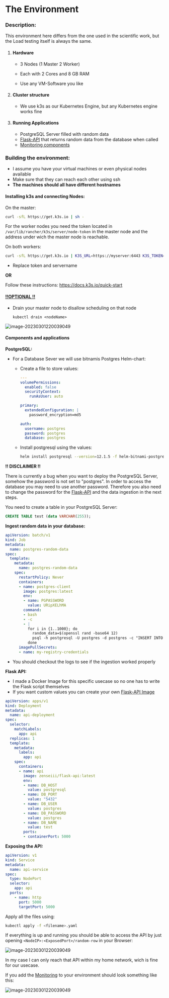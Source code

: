 # The Environment

### Description:

This environment here differs from the one used in the scientific work, but the Load testing itself is always the same.

1. #### Hardware

   - 3 Nodes (1 Master 2 Worker)

   - Each with 2 Cores and 8 GB RAM

   - Use any VM-Software you like

     

2. #### Cluster structure

   - We use k3s as our Kubernetes Engine, but any Kubernetes engine works fine

     

3. #### Running Applications

   - PostgreSQL Server filled with random data
   - [Flask-API](Flask-API.md) that returns random data from the database when called
   -  [Monitoring components](Monitoring.md) 





### Building the environment:

- I assume you have your virtual machines or even physical nodes available
- Make sure that they can reach each other using ssh
- **The machines should all have different hostnames**



#### Installing k3s and connecting Nodes:

On the master:

```bash
curl -sfL https://get.k3s.io | sh -
```



For the worker nodes you need the token located in `/var/lib/rancher/k3s/server/node-token` in the master node and the address under wich the master node is reachable.



On both workers:

```bash
curl -sfL https://get.k3s.io | K3S_URL=https://myserver:6443 K3S_TOKEN=mynodetoken sh -
```

- Replace token and servername



**OR**

Follow these instructions: https://docs.k3s.io/quick-start

#### <u>!!OPTIONAL !!</u>

- Drain your master node to disallow scheduling on that node

  ```
  kubectl drain <nodeName>
  ```




![image-20230301220039049](../Images/running_nodes.png)





#### Components and applications

**PostgreSQL:**

- For a Database Sever we will use bitnamis Postgres Helm-chart:

  - Create a file to store values:

    ```yaml
    ---
    volumePermissions:
      enabled: false
      securityContext:
        runAsUser: auto
    
    primary:
      extendedConfiguration: |
        password_encryption=md5
    
    auth:
      username: postgres
      password: postgres
      database: postgres
    ```

  - Install postgresql using the values:

    ```bash
    helm install postgresql --version=12.1.5 -f helm-bitnami-postgresql-values.yaml --repo https://charts.bitnami.com/bitnami postgresql
    ```

**!! DISCLAIMER !!**

There is currently a bug when you want to deploy the PostgreSQL Server, somehow the password is not set to "postgres". In order to access the database you may need to use another password. Therefore you also need to change the password for the [Flask-API](Flask-API.md)  and the data ingestion in the next steps.



You need to create a table in your PostgreSQL Server:

```sql
CREATE TABLE test (data VARCHAR(255));
```



**Ingest random data in your database:**

```yaml
apiVersion: batch/v1
kind: Job
metadata:
  name: postgres-random-data
spec:
  template:
    metadata:
      name: postgres-random-data
    spec:
      restartPolicy: Never
      containers:
      - name: postgres-client
        image: postgres:latest
        env:
        - name: PGPASSWORD
          value: URipXELhMA
        command:
        - bash
        - -c
        - |
          for i in {1..1000}; do
            random_data=$(openssl rand -base64 12)
            psql -h postgresql -U postgres -d postgres -c "INSERT INTO test (data) VALUES ('$random_data');"
          done
      imagePullSecrets:
      - name: my-registry-credentials
```

- You should checkout the logs to see if the ingestion worked properly



**Flask API:**

- I made a Docker Image for this specific usecase so no one has to write the Flask script themselves 
- If you want custom values you can create your own  [Flask-API Image](Flask-API.md) 

```yaml
apiVersion: apps/v1
kind: Deployment
metadata:
  name: api-deployment
spec:
  selector:
    matchLabels:
      app: api
  replicas: 1
  template:
    metadata:
      labels:
        app: api
    spec:
      containers:
      - name: api
        image: zenseiii/flask-api:latest
        env:
        - name: DB_HOST
          value: postgresql
        - name: DB_PORT
          value: "5432"
        - name: DB_USER
          value: postgres
        - name: DB_PASSWORD
          value: postgres
        - name: DB_NAME
          value: test
        ports:
        - containerPort: 5000
```



**Exposing the API:**

```yaml
apiVersion: v1
kind: Service
metadata:
  name: api-service
spec:
  type: NodePort
  selector:
    app: api
  ports:
    - name: http
      port: 5000
      targetPort: 5000
```



Apply all the files using:

```bash
kubectl apply -f <filename>.yaml
```



If everything is up and running you should be able to access the API by just opening  `<NodeIP>:<ExposedPort>/random-row` in your Browser:

![image-20230301220039049](../Images/RunningAPI.png)

In my case I can only reach that API within my home network, wich is fine for our usecase.



If you add the  [Monitoring](Monitoring.md) to your environment should look something like this:

![image-20230301220039049](../Images/running_env.png)